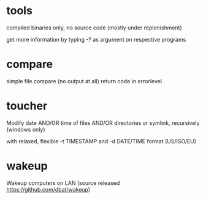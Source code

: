 # tools
compiled binaries only, no source code (mostly under replenishment)

get more information by typing -? as argument on respective programs

# compare
simple file compare (no output at all) return code in errorlevel

# toucher
Modify date AND/OR time of files AND/OR directories or symlink, recursively (windows only)

with relaxed, flexible -t TIMESTAMP and -d DATE/TIME format (US/ISO/EU)

# wakeup
Wakeup computers on LAN (source released https://github.com/dbat/wakeup)
